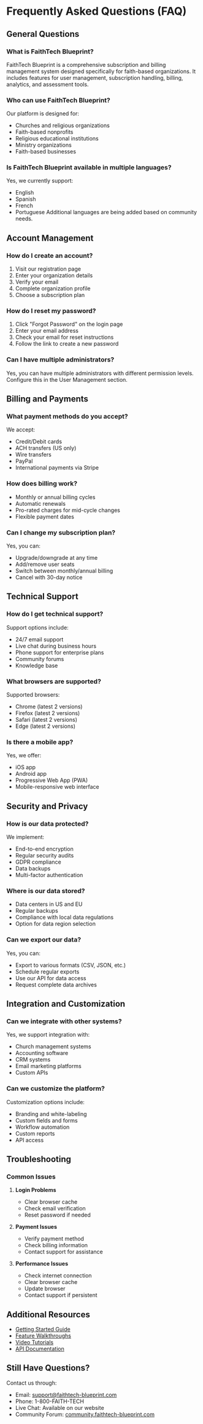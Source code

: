 # Frequently Asked Questions (FAQ)

## General Questions

### What is FaithTech Blueprint?
FaithTech Blueprint is a comprehensive subscription and billing management system designed specifically for faith-based organizations. It includes features for user management, subscription handling, billing, analytics, and assessment tools.

### Who can use FaithTech Blueprint?
Our platform is designed for:
- Churches and religious organizations
- Faith-based nonprofits
- Religious educational institutions
- Ministry organizations
- Faith-based businesses

### Is FaithTech Blueprint available in multiple languages?
Yes, we currently support:
- English
- Spanish
- French
- Portuguese
Additional languages are being added based on community needs.

## Account Management

### How do I create an account?
1. Visit our registration page
2. Enter your organization details
3. Verify your email
4. Complete organization profile
5. Choose a subscription plan

### How do I reset my password?
1. Click "Forgot Password" on the login page
2. Enter your email address
3. Check your email for reset instructions
4. Follow the link to create a new password

### Can I have multiple administrators?
Yes, you can have multiple administrators with different permission levels. Configure this in the User Management section.

## Billing and Payments

### What payment methods do you accept?
We accept:
- Credit/Debit cards
- ACH transfers (US only)
- Wire transfers
- PayPal
- International payments via Stripe

### How does billing work?
- Monthly or annual billing cycles
- Automatic renewals
- Pro-rated charges for mid-cycle changes
- Flexible payment dates

### Can I change my subscription plan?
Yes, you can:
- Upgrade/downgrade at any time
- Add/remove user seats
- Switch between monthly/annual billing
- Cancel with 30-day notice

## Technical Support

### How do I get technical support?
Support options include:
- 24/7 email support
- Live chat during business hours
- Phone support for enterprise plans
- Community forums
- Knowledge base

### What browsers are supported?
Supported browsers:
- Chrome (latest 2 versions)
- Firefox (latest 2 versions)
- Safari (latest 2 versions)
- Edge (latest 2 versions)

### Is there a mobile app?
Yes, we offer:
- iOS app
- Android app
- Progressive Web App (PWA)
- Mobile-responsive web interface

## Security and Privacy

### How is our data protected?
We implement:
- End-to-end encryption
- Regular security audits
- GDPR compliance
- Data backups
- Multi-factor authentication

### Where is our data stored?
- Data centers in US and EU
- Regular backups
- Compliance with local data regulations
- Option for data region selection

### Can we export our data?
Yes, you can:
- Export to various formats (CSV, JSON, etc.)
- Schedule regular exports
- Use our API for data access
- Request complete data archives

## Integration and Customization

### Can we integrate with other systems?
Yes, we support integration with:
- Church management systems
- Accounting software
- CRM systems
- Email marketing platforms
- Custom APIs

### Can we customize the platform?
Customization options include:
- Branding and white-labeling
- Custom fields and forms
- Workflow automation
- Custom reports
- API access

## Troubleshooting

### Common Issues
1. **Login Problems**
   - Clear browser cache
   - Check email verification
   - Reset password if needed

2. **Payment Issues**
   - Verify payment method
   - Check billing information
   - Contact support for assistance

3. **Performance Issues**
   - Check internet connection
   - Clear browser cache
   - Update browser
   - Contact support if persistent

## Additional Resources

- [Getting Started Guide](../getting-started/README.md)
- [Feature Walkthroughs](../features/README.md)
- [Video Tutorials](../video-tutorials/README.md)
- [API Documentation](../api/README.md)

## Still Have Questions?

Contact us through:
- Email: support@faithtech-blueprint.com
- Phone: 1-800-FAITH-TECH
- Live Chat: Available on our website
- Community Forum: [community.faithtech-blueprint.com](https://community.faithtech-blueprint.com) 